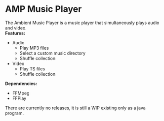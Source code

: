 # AMP Music Player
The Ambient Music Player is a music player that simultaneously plays audio and video.\
**Features:**
* Audio
    * Play MP3 files
    * Select a custom music directory
    * Shuffle collection
* Video
    * Play TS files
    * Shuffle collection

**Dependencies:**
* FFMpeg
* FFPlay

There are currently no releases, it is still a WIP existing only as a java program.